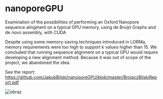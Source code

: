 # nanoporeGPU
Examination of the possibilities of performing an Oxford Nanopore sequence alingment on a typical GPU memory, using de Bruijn Graphs and de novo assembly, with CUDA

Despite using some memory-saving techniques introduced in LORMa, memory requirements were too high to support k values higher than 15. We concluded that running sequence alignment on a typical GPU would require developing a new alignment method. Because it was out of scope of the project, we abandoned the idea.

See the report:
https://github.com/JakubBilski/nanoporeGPU/blob/master/BrojaczBilskiReport.pdf

![obraz](https://user-images.githubusercontent.com/47048420/165967215-6608f19a-af92-4aa5-9274-16d5ce26c705.png)
